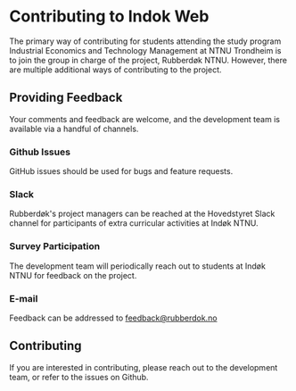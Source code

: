 # Contributing to Indok Web

The primary way of contributing for students attending the study program Industrial Economics and Technology Management at NTNU Trondheim is to join the group in charge of the project, Rubberdøk NTNU. However, there are multiple additional ways of contributing to the project.

## Providing Feedback

Your comments and feedback are welcome, and the development team is available via a handful of channels.

### Github Issues

GitHub issues should be used for bugs and feature requests.

### Slack

Rubberdøk's project managers can be reached at the Hovedstyret Slack channel for participants of extra curricular activities at Indøk NTNU.

### Survey Participation

The development team will periodically reach out to students at Indøk NTNU for feedback on the project.

### E-mail

Feedback can be addressed to [feedback@rubberdok.no](mailto:feedback@rubberdok.no)

## Contributing

If you are interested in contributing, please reach out to the development team, or refer to the issues on Github.
